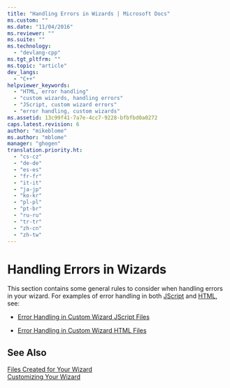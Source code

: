 ```yaml
---
title: "Handling Errors in Wizards | Microsoft Docs"
ms.custom: ""
ms.date: "11/04/2016"
ms.reviewer: ""
ms.suite: ""
ms.technology: 
  - "devlang-cpp"
ms.tgt_pltfrm: ""
ms.topic: "article"
dev_langs: 
  - "C++"
helpviewer_keywords: 
  - "HTML, error handling"
  - "custom wizards, handling errors"
  - "JScript, custom wizard errors"
  - "error handling, custom wizards"
ms.assetid: 13c99f41-7a7e-4cc7-9228-bfbfbd0a0272
caps.latest.revision: 6
author: "mikeblome"
ms.author: "mblome"
manager: "ghogen"
translation.priority.ht: 
  - "cs-cz"
  - "de-de"
  - "es-es"
  - "fr-fr"
  - "it-it"
  - "ja-jp"
  - "ko-kr"
  - "pl-pl"
  - "pt-br"
  - "ru-ru"
  - "tr-tr"
  - "zh-cn"
  - "zh-tw"
---
```

# Handling Errors in Wizards
This section contains some general rules to consider when handling errors in your wizard. For examples of error handling in both [JScript](../ide/jscript-file.md) and [HTML](../ide/html-files.md), see:  
  
-   [Error Handling in Custom Wizard JScript Files](../ide/error-handling-in-wizard-jscript-files.md)  
  
-   [Error Handling in Custom Wizard HTML Files](../ide/error-handling-in-wizard-html-files.md)  
  
## See Also  
 [Files Created for Your Wizard](../ide/files-created-for-your-wizard.md)   
 [Customizing Your Wizard](../ide/customizing-your-wizard.md)